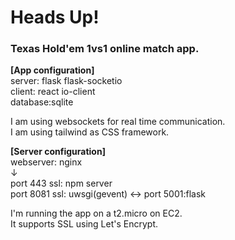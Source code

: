 # Heads Up!
### Texas Hold'em 1vs1 online match app.<br>

**[App configuration]**<br>
server: flask flask-socketio<br>
client: react io-client<br>
database:sqlite<br>

I am using websockets for real time communication.<br>
I am using tailwind as CSS framework.

**[Server configuration]**<br>
webserver: nginx<br>
↓<br>
port 443 ssl: npm server<br>
port 8081 ssl: uwsgi(gevent)  <-> port 5001:flask<br> 

I'm running the app on a t2.micro on EC2.<br>
It supports SSL using Let's Encrypt.
<br>